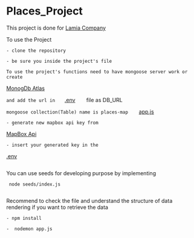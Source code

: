 # Places_Project

This  project is done for [Lamia Company](https://lamia.fi/en/)

To use the Project
```
- clone the repository

  ```
  ```
- be sure you inside the project's file
  ```
   ```
To use the project's functions need to have mongoose server work or create
  ```

[MonogDb Atlas ](https://www.mongodb.com/cloud/atlas)
 
   ```and add the url in   ``` [.env](https://github.com/BakrAlqassab/Places_Project/blob/master/.env)   ```   ``` file as DB_URL 
 
  ``` mongoose collection(Table) name is places-map     ```[app.js](https://github.com/BakrAlqassab/Places_Project/blob/master/app.js)
 
 ```
- generate new mapbox api key from 
```
   [MapBox Api](https://docs.mapbox.com/api/overview/)
   ```
- insert your generated key in the  
  ```
[.env](https://github.com/BakrAlqassab/Places_Project/blob/master/.env) 
```

  ```
You can use seeds for developing purpose by implementing 
    

 ```
  node seeds/index.js
   
 ```
Recommend to check the file and understand the structure of data rendering if you want to retrieve the data

  
```
- npm install
```

```
-  nodemon app.js




